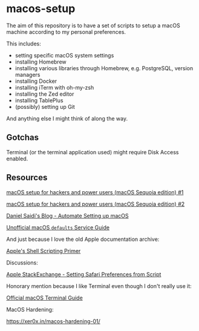 # macos-setup

The aim of this repository is to have a set of scripts to setup a macOS machine according to my personal preferences.

This includes:
  - setting specific macOS system settings
  - installing Homebrew
  - installing various libraries through Homebrew, e.g. PostgreSQL, version managers
  - installing Docker
  - installing iTerm with oh-my-zsh
  - installing the Zed editor
  - installing TablePlus
  - (possibly) setting up Git

And anything else I might think of along the way.

## Gotchas

Terminal (or the terminal application used) might require Disk Access enabled.

## Resources

[macOS setup for hackers and power users (macOS Sequoia edition) #1](https://alec-c4.com/posts/2024-09-22-macos-sequoia-for-hackers)

[macOS setup for hackers and power users (macOS Sequoia edition) #2](https://alec-c4.com/posts/2024-12-14-macos-setup-for-hackers-2)

[Daniel Saidi's Blog - Automate Setting up macOS](https://danielsaidi.com/blog/2018/08/26/automate-setting-up-mac-os)

[Unofficial macOS `defaults` Service Guide](https://macos-defaults.com/)

And just because I love the old Apple documentation archive:

[Apple's Shell Scripting Primer](https://developer.apple.com/library/archive/documentation/OpenSource/Conceptual/ShellScripting/Introduction/Introduction.html#//apple_ref/doc/uid/TP40004268-TP40003516-SW1)

Discussions:

[Apple StackExchange - Setting Safari Preferences from Script](https://apple.stackexchange.com/questions/408716/setting-safari-preferences-from-script-on-big-sur)

Honorary mention because I like Terminal even though I don't really use it:

[Official macOS Terminal Guide](https://support.apple.com/guide/terminal/welcome/mac)

MacOS Hardening:

https://xer0x.in/macos-hardening-01/
